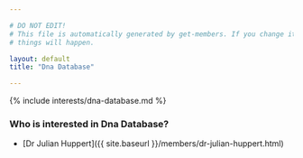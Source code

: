 ```yaml
---

# DO NOT EDIT!
# This file is automatically generated by get-members. If you change it, bad
# things will happen.

layout: default
title: "Dna Database"

---
```


{% include interests/dna-database.md %}

### Who is interested in Dna Database?


* [Dr Julian Huppert]({{ site.baseurl }}/members/dr-julian-huppert.html)
